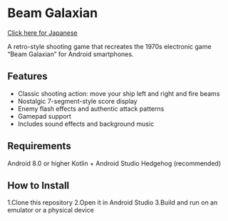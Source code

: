 # Beam Galaxian
[Click here for Japanese](./README.ja.md)

A retro-style shooting game that recreates the 1970s electronic game “Beam Galaxian” for Android smartphones.

## Features
- Classic shooting action: move your ship left and right and fire beams
- Nostalgic 7-segment-style score display
- Enemy flash effects and authentic attack patterns
- Gamepad support
- Includes sound effects and background music

## Requirements
Android 8.0 or higher
Kotlin + Android Studio Hedgehog (recommended)

## How to Install
1.Clone this repository
2.Open it in Android Studio
3.Build and run on an emulator or a physical device
